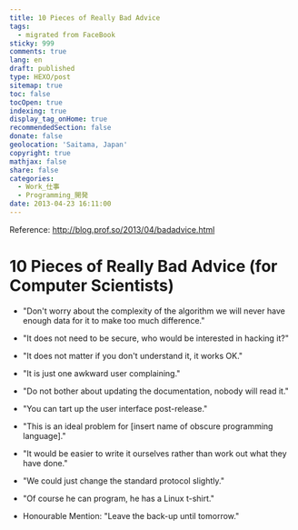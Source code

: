 ```yaml
---
title: 10 Pieces of Really Bad Advice
tags:
  - migrated from FaceBook
sticky: 999
comments: true
lang: en
draft: published
type: HEXO/post
sitemap: true
toc: false
tocOpen: true
indexing: true
display_tag_onHome: true
recommendedSection: false
donate: false
geolocation: 'Saitama, Japan'
copyright: true
mathjax: false
share: false
categories:
  - Work_仕事
  - Programming_開発
date: 2013-04-23 16:11:00
---
```

Reference: http://blog.prof.so/2013/04/badadvice.html

# 10 Pieces of Really Bad Advice (for Computer Scientists)

  -  "Don't worry about the complexity of the algorithm we will never have enough data for it to make too much difference."

  -  "It does not need to be secure, who would be interested in hacking it?"

  -  "It does not matter if you don't understand it, it works OK."

  -  "It is just one awkward user complaining."

  -  "Do not bother about updating the documentation, nobody will read it."

  -  "You can tart up the user interface post-release."

  -  "This is an ideal problem for [insert name of obscure programming language]."

  -  "It would be easier to write it ourselves rather than work out what they have done."

  -  "We could just change the standard protocol slightly."

  -  "Of course he can program, he has a Linux t-shirt."

  -  Honourable Mention: "Leave the back-up until tomorrow."